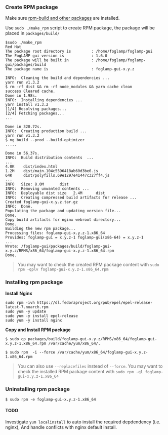 
### Create RPM package

Make sure [rpm-build and other packages](https://rpm-packaging-guide.github.io/#prerequisites) are installed.

Use `sudo ./make_rpm` script to create RPM package, the package will be placed in `packages/build/`

```
$sudo ./make_rpm
Red Hat
The package root directory is         : /home/foglamp/foglamp-gui
The FogLAMP gui version is            : 1.6.0
The package will be built in          : /home/foglamp/foglamp-gui/packages/build
The package name is                   : foglamp-gui-x.y.z

INFO:  Cleaning the build and dependencies ...
yarn run v1.3.2
$ rm -rf dist && rm -rf node_modules && yarn cache clean
success Cleared cache.
Done in 1.98s.
INFO:  Installing dependencies ...
yarn install v1.3.2
[1/4] Resolving packages...
[2/4] Fetching packages...
...

Done in 320.72s.
INFO:  Creating production build ...
yarn run v1.3.2
$ ng build --prod --build-optimizer
.....

Done in 56.37s.
INFO:  Build distribution contents  ...
...
4.0K    dist/index.html
1.2M    dist/main.104c5596418ab60d3be6.js
64K     dist/polyfills.69e1297e41447c327ff4.js
...
INFO   Size: 8.0M       dist
INFO:  Removing unwanted contents ...
INFO:  Deployable dist size   2.4M      dist
INFO:  Creating compressed build artifacts for release ...
Created foglamp-gui-x.y.z.tar.gz
INFO:  Done.
Populating the package and updating version file...
Done.
Copy build artifacts for nginx webroot directory...
Done.
Building the new rpm package...
Processing files: foglamp-gui-x.y.z-1.x86_64
Provides: foglamp-gui = x.y.z-1 foglamp-gui(x86-64) = x.y.z-1
...
Wrote: /foglamp-gui/packages/build/foglamp-gui-x.y.z/RPMS/x86_64/foglamp-gui-x.y.z-1.x86_64.rpm
Done.

```

> You may want to check the created RPM package content with `sudo rpm -qplv foglamp-gui-x.y.z-1.x86_64.rpm`


### Installing rpm package

**Install Nginx**

```
sudo rpm -ivh https://dl.fedoraproject.org/pub/epel/epel-release-latest-7.noarch.rpm
sudo yum -y update
sudo yum -y install epel-release
sudo yum -y install nginx
```

**Copy and Install RPM package**

```
$ sudo cp packages/build/foglamp-gui-x.y.z/RPMS/x86_64/foglamp-gui-x.y.z-1.x86_64.rpm /var/cache/yum/x86_64/.

$ sudo rpm  -i --force /var/cache/yum/x86_64/foglamp-gui-x.y.z-1.x86_64.rpm
```

> You can also use `--replacefiles` instead of `--force`. You may want to check the installed RPM package content with `sudo rpm -ql foglamp-gui-x.y.z-1.x86_64`

### Uninstalling rpm package

```
$ sudo rpm -e foglamp-gui-x.y.z-1.x86_64
```

#### TODO

Investigate `yum localinstall` to auto install the required depdendency (i.e. nginx), And handle conflicts with nginx default install.
